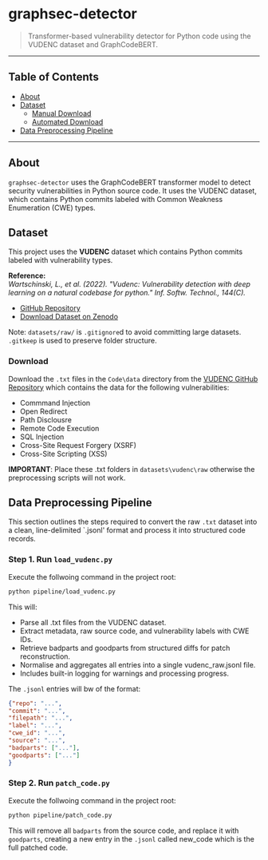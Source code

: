 # graphsec-detector

> Transformer-based vulnerability detector for Python code using the VUDENC dataset and GraphCodeBERT.

---

## Table of Contents

- [About](#about)
- [Dataset](#dataset)
  - [Manual Download](#manual-download)
  - [Automated Download](#automated-download)
- [Data Preprocessing Pipeline](#data-preprocessing-pipeline)

---

## About

`graphsec-detector` uses the GraphCodeBERT transformer model to detect security vulnerabilities in Python source code. It uses the VUDENC dataset, which contains Python commits labeled with Common Weakness Enumeration (CWE) types.

## Dataset

This project uses the **VUDENC** dataset which contains Python commits labeled with vulnerability types.

**Reference:**  
*Wartschinski, L., et al. (2022). "Vudenc: Vulnerability detection with deep learning on a natural codebase for python." Inf. Softw. Technol., 144(C).*

- [GitHub Repository](https://github.com/LauraWartschinski/VulnerabilityDetection/tree/master)  
- [Download Dataset on Zenodo](https://zenodo.org/records/3559203)

Note: `datasets/raw/` is `.gitignore`d to avoid committing large datasets. `.gitkeep` is used to preserve folder structure.


### Download 

Download the `.txt` files in the `Code\data` directory from the [VUDENC GitHub Repository](https://github.com/LauraWartschinski/VulnerabilityDetection/tree/master) which contains the data for the following vulnerabilities:
- Commmand Injection
- Open Redirect
- Path Disclousre
- Remote Code Execution
- SQL Injection
- Cross-Site Request Forgery (XSRF)
- Cross-Site Scripting (XSS)

**IMPORTANT**: Place these .txt folders in `datasets\vudenc\raw` otherwise the preprocessing scripts will not work. 

## Data Preprocessing Pipeline
This section outlines the steps required to convert the raw `.txt` dataset into a clean, line-delimited `.jsonl' format and process it into structured code records.

### Step 1. Run `load_vudenc.py`

Execute the follwoing command in the project root:
```bash
python pipeline/load_vudenc.py
```

This will:
- Parse all .txt files from the VUDENC dataset.
- Extract metadata, raw source code, and vulnerability labels with CWE IDs.
- Retrieve badparts and goodparts from structured diffs for patch reconstruction.
- Normalise and aggregates all entries into a single vudenc_raw.jsonl file.
- Includes built-in logging for warnings and processing progress.

The `.jsonl` entries will bw of the format:

```json
{"repo": "...", 
"commit": "...", 
"filepath": "...", 
"label": "...", 
"cwe_id": "...", 
"source": "...", 
"badparts": ["..."], 
"goodparts": ["..."]
}
```

### Step 2. Run `patch_code.py`

Execute the follwoing command in the project root:
```bash
python pipeline/patch_code.py
```

This will remove all `badparts` from the source code, and replace it with `goodparts`, creating a new entry in the `.jsonl` called new_code which is the full patched code. 